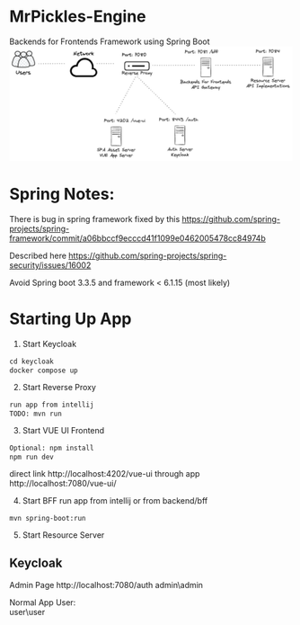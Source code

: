 # MrPickles-Engine
Backends for Frontends Framework using Spring Boot
![alt text](docs/images/bff-arch.excalidraw.png "BFF Architecture")

# Spring Notes:
There is bug in spring framework fixed by this
https://github.com/spring-projects/spring-framework/commit/a06bbccf9ecccd41f1099e0462005478cc84974b

Described here https://github.com/spring-projects/spring-security/issues/16002

Avoid Spring boot 3.3.5 and framework < 6.1.15 (most likely)
# Starting Up App
1. Start Keycloak  
```
cd keycloak
docker compose up
```
2. Start Reverse Proxy
```
run app from intellij
TODO: mvn run
```

3. Start VUE UI Frontend
```
Optional: npm install
npm run dev
```
direct link http://localhost:4202/vue-ui
through app http://localhost:7080/vue-ui/

4. Start BFF
run app from intellij or from backend/bff
```
mvn spring-boot:run
```

5. Start Resource Server

## Keycloak
Admin Page
http://localhost:7080/auth
admin\admin

Normal App User:  
user\user